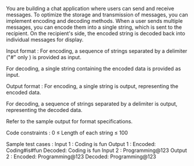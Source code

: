 You are building a chat application where users can send and receive messages. To optimize the storage and transmission of messages, you can implement encoding and decoding methods. When a user sends multiple messages, you can encode them into a single string, which is sent to the recipient. On the recipient's side, the encoded string is decoded back into individual messages for display.

Input format :
For encoding, a sequence of strings separated by a delimiter ("#" only ) is provided as input.

For decoding, a single string containing the encoded data is provided as input.

Output format :
For encoding, a single string is output, representing the encoded data.

For decoding, a sequence of strings separated by a delimiter is output, representing the decoded data.



Refer to the sample output for format specifications.

Code constraints :
0 ≤ Length of each string ≤ 100

Sample test cases :
Input 1 :
Coding is fun
Output 1 :
Encoded: Coding#is#fun
Decoded: 
Coding
is
fun
Input 2 :
Programming@123
Output 2 :
Encoded: Programming@123
Decoded: 
Programming@123
